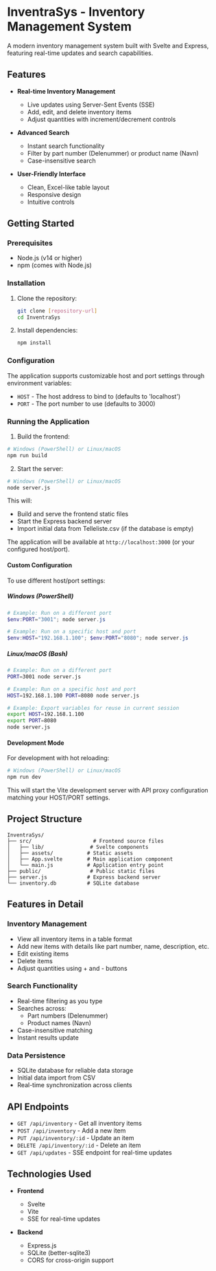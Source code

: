 # InventraSys - Inventory Management System

A modern inventory management system built with Svelte and Express, featuring real-time updates and search capabilities.

## Features

- **Real-time Inventory Management**
  - Live updates using Server-Sent Events (SSE)
  - Add, edit, and delete inventory items
  - Adjust quantities with increment/decrement controls

- **Advanced Search**
  - Instant search functionality
  - Filter by part number (Delenummer) or product name (Navn)
  - Case-insensitive search

- **User-Friendly Interface**
  - Clean, Excel-like table layout
  - Responsive design
  - Intuitive controls

## Getting Started

### Prerequisites

- Node.js (v14 or higher)
- npm (comes with Node.js)

### Installation

1. Clone the repository:
   ```bash
   git clone [repository-url]
   cd InventraSys
   ```

2. Install dependencies:
   ```bash
   npm install
   ```

### Configuration

The application supports customizable host and port settings through environment variables:

- `HOST` - The host address to bind to (defaults to 'localhost')
- `PORT` - The port number to use (defaults to 3000)

### Running the Application

1. Build the frontend:
```bash
# Windows (PowerShell) or Linux/macOS
npm run build
```

2. Start the server:
```bash
# Windows (PowerShell) or Linux/macOS
node server.js
```

This will:
- Build and serve the frontend static files
- Start the Express backend server
- Import initial data from Telleliste.csv (if the database is empty)

The application will be available at `http://localhost:3000` (or your configured host/port).

#### Custom Configuration

To use different host/port settings:

##### Windows (PowerShell)
```powershell
# Example: Run on a different port
$env:PORT="3001"; node server.js

# Example: Run on a specific host and port
$env:HOST="192.168.1.100"; $env:PORT="8080"; node server.js
```

##### Linux/macOS (Bash)
```bash
# Example: Run on a different port
PORT=3001 node server.js

# Example: Run on a specific host and port
HOST=192.168.1.100 PORT=8080 node server.js

# Example: Export variables for reuse in current session
export HOST=192.168.1.100
export PORT=8080
node server.js
```

#### Development Mode

For development with hot reloading:

```bash
# Windows (PowerShell) or Linux/macOS
npm run dev
```

This will start the Vite development server with API proxy configuration matching your HOST/PORT settings.

## Project Structure

```
InventraSys/
├── src/                    # Frontend source files
│   ├── lib/               # Svelte components
│   ├── assets/           # Static assets
│   ├── App.svelte        # Main application component
│   └── main.js           # Application entry point
├── public/                # Public static files
├── server.js             # Express backend server
└── inventory.db          # SQLite database
```

## Features in Detail

### Inventory Management
- View all inventory items in a table format
- Add new items with details like part number, name, description, etc.
- Edit existing items
- Delete items
- Adjust quantities using + and - buttons

### Search Functionality
- Real-time filtering as you type
- Searches across:
  - Part numbers (Delenummer)
  - Product names (Navn)
- Case-insensitive matching
- Instant results update

### Data Persistence
- SQLite database for reliable data storage
- Initial data import from CSV
- Real-time synchronization across clients

## API Endpoints

- `GET /api/inventory` - Get all inventory items
- `POST /api/inventory` - Add a new item
- `PUT /api/inventory/:id` - Update an item
- `DELETE /api/inventory/:id` - Delete an item
- `GET /api/updates` - SSE endpoint for real-time updates

## Technologies Used

- **Frontend**
  - Svelte
  - Vite
  - SSE for real-time updates

- **Backend**
  - Express.js
  - SQLite (better-sqlite3)
  - CORS for cross-origin support
